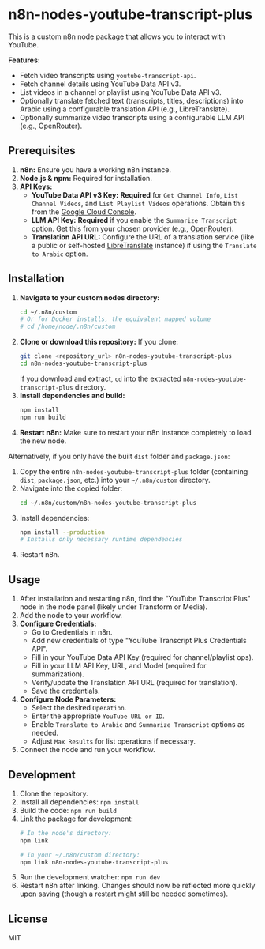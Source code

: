 # n8n-nodes-youtube-transcript-plus

This is a custom n8n node package that allows you to interact with YouTube.

**Features:**

*   Fetch video transcripts using `youtube-transcript-api`.
*   Fetch channel details using YouTube Data API v3.
*   List videos in a channel or playlist using YouTube Data API v3.
*   Optionally translate fetched text (transcripts, titles, descriptions) into Arabic using a configurable translation API (e.g., LibreTranslate).
*   Optionally summarize video transcripts using a configurable LLM API (e.g., OpenRouter).

## Prerequisites

1.  **n8n:** Ensure you have a working n8n instance.
2.  **Node.js & npm:** Required for installation.
3.  **API Keys:**
    *   **YouTube Data API v3 Key:** **Required** for `Get Channel Info`, `List Channel Videos`, and `List Playlist Videos` operations. Obtain this from the [Google Cloud Console](https://console.cloud.google.com/).
    *   **LLM API Key:** **Required** if you enable the `Summarize Transcript` option. Get this from your chosen provider (e.g., [OpenRouter](https://openrouter.ai/)).
    *   **Translation API URL:** Configure the URL of a translation service (like a public or self-hosted [LibreTranslate](https://libretranslate.com/) instance) if using the `Translate to Arabic` option.

## Installation

1.  **Navigate to your custom nodes directory:**
    ```bash
    cd ~/.n8n/custom
    # Or for Docker installs, the equivalent mapped volume
    # cd /home/node/.n8n/custom
    ```
2.  **Clone or download this repository:**
    If you clone:
    ```bash
    git clone <repository_url> n8n-nodes-youtube-transcript-plus
    cd n8n-nodes-youtube-transcript-plus
    ```
    If you download and extract, `cd` into the extracted `n8n-nodes-youtube-transcript-plus` directory.
3.  **Install dependencies and build:**
    ```bash
    npm install
    npm run build
    ```
4.  **Restart n8n:**
    Make sure to restart your n8n instance completely to load the new node.

Alternatively, if you only have the built `dist` folder and `package.json`:

1.  Copy the entire `n8n-nodes-youtube-transcript-plus` folder (containing `dist`, `package.json`, etc.) into your `~/.n8n/custom` directory.
2.  Navigate into the copied folder:
    ```bash
    cd ~/.n8n/custom/n8n-nodes-youtube-transcript-plus
    ```
3.  Install dependencies:
    ```bash
    npm install --production
    # Installs only necessary runtime dependencies
    ```
4.  Restart n8n.

## Usage

1.  After installation and restarting n8n, find the "YouTube Transcript Plus" node in the node panel (likely under Transform or Media).
2.  Add the node to your workflow.
3.  **Configure Credentials:**
    *   Go to Credentials in n8n.
    *   Add new credentials of type "YouTube Transcript Plus Credentials API".
    *   Fill in your YouTube Data API Key (required for channel/playlist ops).
    *   Fill in your LLM API Key, URL, and Model (required for summarization).
    *   Verify/update the Translation API URL (required for translation).
    *   Save the credentials.
4.  **Configure Node Parameters:**
    *   Select the desired `Operation`.
    *   Enter the appropriate `YouTube URL or ID`.
    *   Enable `Translate to Arabic` and `Summarize Transcript` options as needed.
    *   Adjust `Max Results` for list operations if necessary.
5.  Connect the node and run your workflow.

## Development

1.  Clone the repository.
2.  Install all dependencies: `npm install`
3.  Build the code: `npm run build`
4.  Link the package for development:
    ```bash
    # In the node's directory:
    npm link

    # In your ~/.n8n/custom directory:
    npm link n8n-nodes-youtube-transcript-plus
    ```
5.  Run the development watcher: `npm run dev`
6.  Restart n8n after linking. Changes should now be reflected more quickly upon saving (though a restart might still be needed sometimes).

## License

MIT
